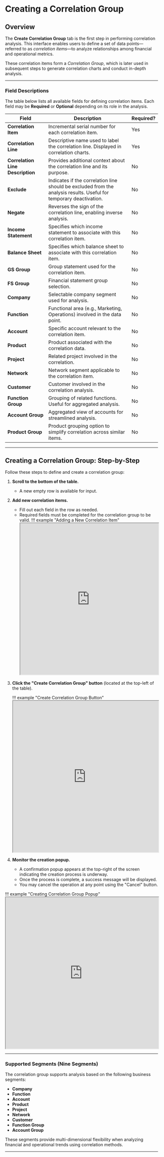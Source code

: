 # **Creating a Correlation Group**

## **Overview**

The **Create Correlation Group** tab is the first step in performing correlation analysis. This interface enables users to define a set of data points—referred to as *correlation items*—to analyze relationships among financial and operational metrics.

These correlation items form a *Correlation Group*, which is later used in subsequent steps to generate correlation charts and conduct in-depth analysis.

---

### **Field Descriptions**

The table below lists all available fields for defining correlation items. Each field may be **Required** or **Optional** depending on its role in the analysis.

| Field                    | Description                                                                                                                                                        | Required? |
|-------------------------|--------------------------------------------------------------------------------------------------------------------------------------------------------------------|-----------|
| **Correlation Item**    | Incremental serial number for each correlation item.                                                                                                               | Yes       |
| **Correlation Line**    | Descriptive name used to label the correlation line. Displayed in correlation charts.                                                                              | Yes       |
| **Correlation Line Description** | Provides additional context about the correlation line and its purpose.                                                                                      | No        |
| **Exclude**             | Indicates if the correlation line should be excluded from the analysis results. Useful for temporary deactivation.                                                  | No        |
| **Negate**              | Reverses the sign of the correlation line, enabling inverse analysis.                                                                                              | No        |
| **Income Statement**    | Specifies which income statement to associate with this correlation item.                                                                                          | No        |
| **Balance Sheet**       | Specifies which balance sheet to associate with this correlation item.                                                                                             | No        |
| **GS Group**            | Group statement used for the correlation item.                                                                                                                     | No        |
| **FS Group**            | Financial statement group selection.                                                                                                                               | No        |
| **Company**             | Selectable company segment used for analysis.                                                                                                                      | No        |
| **Function**            | Functional area (e.g., Marketing, Operations) involved in the data point.                                                                                           | No        |
| **Account**             | Specific account relevant to the correlation item.                                                                                                                 | No        |
| **Product**             | Product associated with the correlation data.                                                                                                                      | No        |
| **Project**             | Related project involved in the correlation.                                                                                                                       | No        |
| **Network**             | Network segment applicable to the correlation item.                                                                                                                | No        |
| **Customer**            | Customer involved in the correlation analysis.                                                                                                                     | No        |
| **Function Group**      | Grouping of related functions. Useful for aggregated analysis.                                                                                                      | No        |
| **Account Group**       | Aggregated view of accounts for streamlined analysis.                                                                                                              | No        |
| **Product Group**       | Product grouping option to simplify correlation across similar items.                                                                                              | No        |

---

## **Creating a Correlation Group: Step-by-Step**

Follow these steps to define and create a correlation group:

1. **Scroll to the bottom of the table.**
     - A new empty row is available for input.

2. **Add new correlation items.**
    - Fill out each field in the row as needed.
    - Required fields must be completed for the correlation group to be valid.
    !!! example "Adding a New Correlation Item"
        <iframe src="https://viewer.diagrams.net/?tags=%7B%7D&lightbox=1&highlight=0000ff&edit=_blank&layers=1&nav=1&title=Installation%20Guide%204.drawio&page-id=0NUnn-m1u_tBFkm5FUO2&dark=auto#Uhttps%3A%2F%2Fdrive.google.com%2Fuc%3Fid%3D1_OfaDPzOM6kqujgmEcdTFvcsNgRN2-HO%26export%3Ddownload" width="100%" height="500px"></iframe>

3. **Click the "Create Correlation Group" button** (located at the top-left of the table).

    !!! example "Create Correlation Group Button"
        <iframe src="https://viewer.diagrams.net/?tags=%7B%7D&lightbox=1&highlight=0000ff&edit=_blank&layers=1&nav=1&title=Installation%20Guide%204.drawio&page-id=h29RFbLflKMRIo3vD4yS&dark=auto#Uhttps%3A%2F%2Fdrive.google.com%2Fuc%3Fid%3D1_OfaDPzOM6kqujgmEcdTFvcsNgRN2-HO%26export%3Ddownload" width="100%" height="500px"></iframe>

4. **Monitor the creation popup.**
   - A confirmation popup appears at the top-right of the screen indicating the creation process is underway.
   - Once the process is complete, a success message will be displayed.
   - You may cancel the operation at any point using the "Cancel" button.

!!! example "Creating Correlation Group Popup"
    <iframe src="https://viewer.diagrams.net/?tags=%7B%7D&lightbox=1&highlight=0000ff&edit=_blank&layers=1&nav=1&title=Installation%20Guide%204.drawio&page-id=pnaxDQNCOnDq4f7hcBOd&dark=auto#Uhttps%3A%2F%2Fdrive.google.com%2Fuc%3Fid%3D1_OfaDPzOM6kqujgmEcdTFvcsNgRN2-HO%26export%3Ddownload" width="100%" height="500px"></iframe>

---

### Supported Segments (Nine Segments)

The correlation group supports analysis based on the following business segments:

- **Company**
- **Function**
- **Account**
- **Product**
- **Project**
- **Network**
- **Customer**
- **Function Group**
- **Account Group**

These segments provide multi-dimensional flexibility when analyzing financial and operational trends using correlation methods.

---



